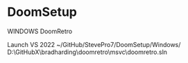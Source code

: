 # DoomSetup
WINDOWS
DoomRetro

Launch VS 2022
~/GitHub/StevePro7/DoomSetup/Windows/
D:\GitHubX\bradharding\doomretro\msvc\doomretro.sln